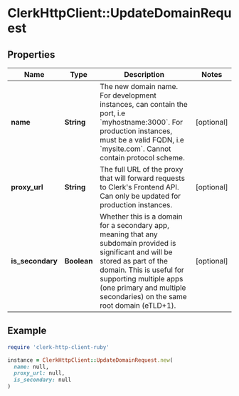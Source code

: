 # ClerkHttpClient::UpdateDomainRequest

## Properties

| Name | Type | Description | Notes |
| ---- | ---- | ----------- | ----- |
| **name** | **String** | The new domain name. For development instances, can contain the port, i.e &#x60;myhostname:3000&#x60;. For production instances, must be a valid FQDN, i.e &#x60;mysite.com&#x60;. Cannot contain protocol scheme. | [optional] |
| **proxy_url** | **String** | The full URL of the proxy that will forward requests to Clerk&#39;s Frontend API. Can only be updated for production instances. | [optional] |
| **is_secondary** | **Boolean** | Whether this is a domain for a secondary app, meaning that any subdomain provided is significant and will be stored as part of the domain. This is useful for supporting multiple apps (one primary and multiple secondaries) on the same root domain (eTLD+1). | [optional] |

## Example

```ruby
require 'clerk-http-client-ruby'

instance = ClerkHttpClient::UpdateDomainRequest.new(
  name: null,
  proxy_url: null,
  is_secondary: null
)
```

